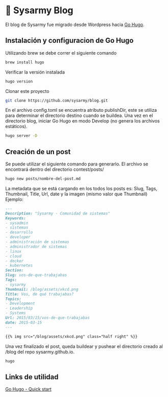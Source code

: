 # :rocket: Sysarmy Blog

El blog de Sysarmy fue migrado desde Wordpress hacia [Go Hugo](https://gohugo.io/).

## Instalación y configuracion de Go Hugo
Utilizando brew se debe correr el siguiente comando
```bash
brew install hugo
```
Verificar la versión instalada
```bash
hugo version
```
Clonar este proyecto 
```bash
git clone https://github.com/sysarmy/blog.git
```
En el archivo config.toml se encuentra atributo publishDir, este se utiliza para determinar el directorio destino cuando se buildea.
Una vez en el directorio blog, iniciar Go Hugo en modo Develop (no genera los archivos estáticos).
```bash
hugo server -D
```

## Creación de un post
Se puede utilizar el siguiente comando para generarlo. El archivo se encontrará dentro del directorio contest/posts/
```bash
hugo new posts/nombre-del-post.md
```
La metadata que se está cargando en los todos los posts es: Slug, Tags, Thumbnail, Title, Url, date y la imagen (mismo valor que Thumbnail)
Ejemplo: 
```md
---
Description: "Sysarmy - Comunidad de sistemas"
Keywords:
- sysadmin
- sistemas
- desarrollo
- developer
- administración de sistemas
- administrador de sistemas
- linux
- cloud
- docker
- kubernetes
Section:
Slug: vos-de-que-trabajabas
Tags:
- sysarmy
Thumbnail: /blog/assets/xkcd.png
Title: Vos, de qué trabajabas?
Topics:
- Development
- Leadership
- Systems
Url: 2015/03/15/vos-de-que-trabajabas
date: 2015-03-15
---

{{% img src="/blog/assets/xkcd.png" class="half right" %}}
```

Una vez finalizado el post, queda buildear y pushear el directorio creado al /blog del repo sysarmy.github.io.
```bash
hugo
```
## Links de utilidad
[Go Hugo - Quick start](https://gohugo.io/getting-started/quick-start/)
